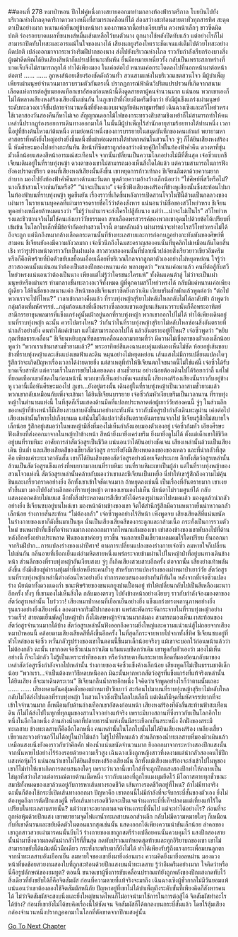 ##ตอนที่ 278 หมาป่าหอน
ปีกไฟคู่หนึ่งกางสยายออกมาท่ามกลางท้องฟ้าราตรีกาล โบยบินไปยังบริเวณห่างไกลดุจดาริกาดาวดวงหนึ่งที่สามารถเคลื่อนที่ได้ ส่องสว่างสะท้อนสายตาทั่วทุกสารทิศ สะดุดตาเป็นอย่างมาก
หนานเค่อยืนอยู่ข้างหน้าผา มองภาพฉากนี้อย่างเงียบขรึม ดวงหน้าเล็กๆ ขาวซีดผิดปกติ ร่องรอยบาดแผลที่ขนหงส์หมื่นเส้นเหลือไว้บนตัวนาง ถูกนางใช้พลังปิดทับแล้ว แต่อย่างไรก็ไม่สามารถปิดทับโทสะและอารมณ์ในใจของนางได้
เสียงนกยูงร้องไพเราะชัดเจนแต่เต็มไปด้วยโทสะอย่างผิดปกติ เปล่งออกมาจากระหว่างริมฝีปากของนาง ส่งไปยังบริเวณห่างไกล ราวกับกำลังเรียกร้องบางสิ่ง ผู้เฒ่าดีดพิณได้ยินเสียงสีหน้าก็แปรเปลี่ยนกะทันหัน ยื่นมือหมายเหนี่ยวรั้ง กลับเป็นเพราะสภาพร่างที่บาดเจ็บจึงไม่สามารถลุกได้ ทำได้เพียงมอง ในเค่อต่อไป หนานเค่อกระโดดลงไปที่นอกหน้าผาต่อหน้าต่อตา!
......
......
ลูกหงส์น้อยเสียงร้องชัดดังถ้วนทั่ว สวนสามแห่งในบริเวณเขตสวนโจว มีผู้บำเพ็ญเพียรเผ่ามนุษย์จำนวนมากรวบรวมตัวกันตรงนี้ ปรากฏการณ์ฟ้าดินวิปริตแปรปรวนที่เกิดจากสนามเลือดแห่งการต่อสู้บนยอดเทือกเขาอัสดงก่อนหน้านี้ดึงดูดสายตาผู้คนจำนวนมาก แน่นอน พวกเขาเองก็ไม่ได้พลาดเสียงหงส์ร้องเสียงนั้นเช่นกัน
ในภูเขาป่าที่เงียบอึมครึมยิ่งกว่า ยังมีผู้แข็งแกร่งเผ่ามนุษย์ระดับทะลวงอเวจีขั้นปลายจำนวนหนึ่งที่ยังคงแอบผจญภัยค้นหาขุมทรัพย์ เฉินฉางเซิงและสวีโหย่วหรงใช้เวลาสองวันสองคืนก็หาไม่เจอ สัญญาณดอกไม้ไฟของกระทรวงสิบสามชิงเหย้าก็ไม่สามารถทำให้คนเหล่านี้ปรากฏร่องรอยการเดินทางออกมาได้ ในนั้นมีผู้บำเพ็ญไร้สำนักอายุสามร้อยทางใต้ท่านหนึ่ง เวลานี้อยู่ที่ข้างต้นไหวแก่ต้นหนึ่ง ตามย่อหน้าหนึ่งของการบรรยายในสมุดบันทึกของคนเก่าแก่ พยายามหาศาสตราที่พลังยิ่งใหญ่อย่างยิ่งชิ้นหนึ่งที่เผ่าพ่อมดทางใต้ทำตกหล่นในสวนโจว จู่ๆ ก็ได้ยินเสียงหงส์ร้องนี้ หันศีรษะมองไปอย่างกะทันหัน สีหน้าที่ซีดชราถูกส่องสว่างด้วยคู่ปีกไฟในท้องฟ้าค่ำคืน ดวงตาที่ขุ่นมัวเล็กน้อยแสดงสีหน้าอารมณ์สะเทือนใจ จากนั้นเปลี่ยนเป็นความโลภอย่างไม่มีที่สิ้นสุด
เจ๋อซิ่วแบกชีเจียนเดินอยู่ในที่ราบทุ่งหญ้า ดวงตาของเขาไม่สามารถมองเห็นสิ่งใดได้แล้ว แต่ความสามารถในการฟังยังคงปราดเปรียว ตอนที่เสียงหงส์เสียงนั้นดังขึ้น เขาหยุดการก้าวเท้าลง ชีเจียนลืมตาด้วยความยากลำบาก มองไปยังท้องฟ้าค่ำคืนทางด้านตะวันตก พูดด้วยความอ้างว้างเล็กน้อยว่า “ใช่ศิษย์พี่สวีหรือไม่? นางก็เข้าสวนโจวเช่นกันหรือ?”
“น่าจะเป็นนาง” เจ๋อซิ่วฟังเสียงหงส์ร้องที่ข้างหูเสียงนั้นซึ่งสะท้อนไปมาในท้องฟ้าบนที่ราบทุ่งหญ้า พูดยืนยัน
เรื่องราวที่เกิดขึ้นหลังการเปิดสวนโจวในปีนี้ล้วนเป็นกลลวงของเผ่ามาร ในรายนามบุคคลที่เผ่ามารจรดรายชื่อไว้ว่าต้องสังหาร แน่นอนว่ามีชื่อของสวีโหย่วหรง ชีเจียนพูดอย่างเหนื่อยล้าหมดแรงว่า “ไม่รู้ว่าเผ่ามารจะส่งใครไปสู้กับนาง แต่ว่า...น่าจะไม่เป็นไร”
สวีโหย่วหรงและชิวซานจวินไม่ใช่คนเก่งเยาว์วัยธรรมดา สายเลือดพรสวรรค์ของพวกเขาอุดมไปด้วยข้อได้เปรียบที่เข้มข้น ในโลกใบเล็กที่มีข้อจำกัดอย่างสวนโจวนี้ ตามหลักแล้ว เผ่ามารน่าจะทำอะไรสวีโหย่วหรงไม่ได้ถึงจะถูก แต่นึกถึงหมากล้างเลือดกระดานนั้นที่ข้างทะเลสาบและการก่อกบฏอย่างกะทันหันของศิษย์พี่สามคน ชีเจียนยังคงมีความกังวลมาก
เจ๋อซิ่วนึกถึงโฉมสะคราญสองคนนั้นที่บุคลิกไม่เหมือนกันโดยสิ้นเชิง ทว่ารูปร่างหน้าตาราวกับเป็นฝาแฝด สาวสวยสองคนนั้นที่ปลายนิ้วปล่อยสิ่งเรียวยาวเขียวอึมครึม หรือก็คือพิษร้ายที่บิดตัวขยับเขยื้อนเอื่อยเฉื่อยที่บริเวณไกลจากลูกตาตัวเองอย่างไม่หยุดหย่อน ใจรู้ว่าสาวสองคนนั้นแน่นอนว่าต้องเป็นสองปีกของหนานเค่อ พลางพูดว่า “หนานเค่อมาแล้ว คนที่ต่อสู้กับสวีโหย่วหรงแน่นอนว่าต้องเป็นนาง เพียงแต่ไม่รู้ว่าใครชนะใครแพ้”
ทั้งดินแดนต้าลู่ ไม่ว่าจะเป็นเผ่ามนุษย์หรือเผ่ามาร ท่ามกลางขั้นทะลวงอเวจีทั้งหมด ผู้ที่คุกคามสวีโหย่วหรงได้ กลับมีแค่หนานเค่อเพียงผู้เดียว
ได้ยินชื่อของหนานเค่อ สีหน้าของชีเจียนขาวซีดยิ่งกว่าเดิม เงียบขรึมสักพักแล้วพูดต่อว่า “ต่อไปพวกเราจะไปที่ไหน?”
เวลาเข้ากลางคืนแล้ว ที่ราบทุ่งหญ้าสุริยาไม่หลับใหลกลับไม่ได้ลาลับฟ้า ถ้าพูดว่ากลุ่มก้อนที่มหัศจรรย์...กลุ่มก้อนแสงที่เลือนรางซึ่งลอยแขวนอยู่บนเส้นแนวราบนั่นก็คือพระอาทิตย์ สามีภรรยาขุนพลมารที่แข็งแกร่งคู่นั้นเฝ้าอยู่นอกที่ราบทุ่งหญ้า พวกเขาออกไปไม่ได้ ทำได้เพียงเดินอยู่บนที่ราบทุ่งหญ้า ฉะนั้น ควรไปตรงไหน? ว่ากันว่าในที่ราบทุ่งหญ้าสุริยาไม่หลับใหลซ่อนสิ่งอันตรายที่น่ากลัวอย่างยิ่ง คนทำได้แค่เข้ามา แต่ไม่สามารถออกไปได้ แล้วอันตรายอยู่ที่ไหน? เจ๋อซิ่วพูดว่า “หยิบกุณฑีชลธารเคลื่อน”
ชีเจียนหยิบกุณฑีชลธารเคลื่อนออกมาตามที่ว่า มีความไม่เชื่อตาของตัวเองเล็กน้อย พูดว่า “พวกเราเข้ามาสามชั่วยามแล้ว?”
พระอาทิตย์สีแดงฉานอบอุ่นแต่มองเห็นไม่ชัด ห้อยอยู่เส้นขอบข้างที่ราบทุ่งหญ้าและเส้นแบ่งเขตฟ้าและดิน หมุนอย่างไม่หยุดหย่อน เส้นแสงไม่มีการเปลี่ยนแปลงใดๆ รู้สึกว่าจะเกิดปัญหาเรื่องเวลาได้ง่ายดายยิ่ง แต่สาเหตุที่ทำให้ชีเจียนตกใจขนาดนี้ไม่ใช่แค่นี้ เจ๋อซิ่วได้รับบาดเจ็บสาหัส แต่ความเร็วในการขยับไม่เคยลดลง สามชั่วยาม อย่างน้อยต้องเดินไปได้ร้อยกว่าลี้ แต่ไฟที่ยอดเทือกเขาอัสดงในก่อนหน้านี้ พวกเขาก็เห็นอย่างชัดเจนเช่นนี้ เสียงหงส์ร้องเสียงนั้นราวกับอยู่ข้างหู เวลานี้เมื่อหันศีรษะมองไป ภูเขา...ยังอยู่ตรงนั้น
เดินอยู่ในที่ราบทุ่งหญ้าเป็นเวลาสามชั่วยามแล้ว พวกเขากลับเหมือนกับเพิ่งจะเข้ามา
ได้ยินชีเจียนบรรยาย เจ๋อซิ่วก้มหัวเงียบขรึมเป็นเวลานาน
ที่ราบทุ่งหญ้าในตำนานแห่งนี้ ในที่สุดก็เริ่มแสดงด้านมืดที่แปลกประหลาดต่อผู้เยาว์วัยสองคนนี้
จู่ๆ ในส่วนลึกของหญ้าที่ข้างหน้าก็มีเสียงสวบสาบดังขึ้นมาอย่างกะทันหัน ราวกับมีอสูรป่ากำลังเดินทะลุผ่าน
เค่อต่อไป เสียงเหล่านั้นก็หายไปเกือบหมด แต่นั่นไม่ได้แปลว่าสิ่งอันตรายอันตรธานจากไป
ชีเจียนรู้สึกไม่สบายใจเล็กน้อย รู้สึกอยู่เสมอว่าในพงหญ้ามีสิ่งที่มองไม่เห็นกำลังแอบมองตัวเองอยู่
เจ๋อซิ่วก้มหัว เอียงศีรษะ ฟังเสียงที่ส่งออกมาจากในหญ้าป่าข้างหน้า สีหน้ายิ่งมายิ่งเคร่งขรึม ยิ่งมายิ่งดูไม่ได้
ตั้งแต่เด็กเขาใช้ชีวิตอยู่บนที่ราบหิมะ อาศัยการล่าสัตว์อสูรเป็นชีวิต แน่นอนว่าได้ยินอย่างชัดเจน เสียงเหล่านั้นล้วนเป็นเสียงเดิน บินต่ำ และเสียงเสียดสีของเขี้ยวสัตว์อสูร กระทั่งยังมีเสียงหยดลงของของเหลว และที่น่ากลัวที่สุดคือ เพียงแค่ระยะเวลาอันสั้น เขาก็ได้ยินเสียงของสัตว์อสูรอย่างน้อยเจ็ดประเภท อีกทั้งสัตว์อสูรเหล่านั้นล้วนเป็นสัตว์อสูรแข็งแกร่งที่พบยากมากบนที่ราบหิมะ
บนที่ราบหิมะเขาเป็นผู้ล่า แต่ในที่ราบทุ่งหญ้าของสวนโจวแห่งนี้ สัตว์อสูรเหล่านั้นคล้ายกับมองว่าเขาและชีเจียนเป็นเหยื่อ นี่ทำให้เขารู้สึกถึงความไม่คุ้นชินและเกรี้ยวกราดอย่างยิ่ง อีกทั้งเขาเข้าใจชัดเจนมาก ถ้าหยุดลงเช่นนี้ เป็นเรื่องที่อันตรายมาก
เขาเงยหัวขึ้นมา มองไปยังส่วนลึกของที่ราบทุ่งหญ้า
ตาของเขามองไม่เห็น นัยน์ตาไม่รวมศูนย์ได้ กลับแสดงออกคล้ายไม่แยแส อีกทั้งสิ่งประหลาดมารสีเขียวยังได้ครองรูม่านตาไปหมดแล้ว มองดูแล้วน่ากลัวอย่างยิ่ง
ชีเจียนซบอยู่บนไหล่เขา มองหน้าด้านข้างของเขา จิตใต้สำนึกรู้สึกมีความหนาวเย็นน่าหวาดกลัวเล็กน้อย ร่างกายสั่นสะท้าน
“ไม่ต้องกลัว” เจ๋อซิ่วพูดอย่างไร้สีหน้า
เพิ่งพูดจบ เสียงเสียดสีที่แน่นขนัดในร่างกายของเขาก็ดังขึ้นมาเป็นชุด นั่นเป็นเสียงเสียดสีของกระดูกและกล้ามเนื้อ กระทั่งเป็นการรวมตัวใหม่ ขนหมาป่าที่แข็งทื่อจำนวนมากงอกออกมาจากโหนกแก้มของเขา เข่าสองข้างของเขาพับลงไปที่ด้านหลังอีกครั้งอย่างประหลาด ฟันของเขาค่อยๆ ยาวขึ้น จนกลายเป็นเขี้ยวแหลมคมไร้ใดเปรียบ ยื่นออกมาจากริมฝีปาก...การแปลงร่างของเผ่าปีศาจ!
ตามการเปลี่ยนแปลงของร่างกายเจ๋อซิ่ว ลมหายใจก็เปลี่ยนไปเช่นกัน กลิ่นอายที่เยือกเย็นแต่อำมหิตสายหนึ่งแพร่กระจายข้ามผ่านไปในหญ้าป่าที่อยู่บนทางเดินข้างหน้า
ส่วนลึกของที่ราบทุ่งหญ้าอันเงียบสงบ จู่ๆ ก็เกิดเสียงสวบสาบอีกครั้ง ต่อจากนั้น เสียงย่างเท้าพลันดังขึ้น ยังมีเสียงขู่คำรามทุ้มต่ำที่เย่อหยิ่งระคนยั่วยุ
สำหรับการแปลงร่างของเผ่าหมาป่าเยาว์วัย สัตว์อสูรบนที่ราบทุ่งหญ้าเหล่านี้ต่างอ่อนไหวอย่างยิ่ง ทำการตอบสนองอย่างทันทีทันใด
หลังจากที่เจ๋อซิ่วแปลงร่าง นัยน์ตาทั้งดวงแดงก่ำ ขณะพิษร้ายของขนนกยูงปนเปื้อนอยู่ ทำให้เปลี่ยนกลับไปเป็นสีเหลืองมะนาวอีกครั้ง
ทั้งๆ ที่เขามองไม่เห็นสิ่งใด กลับมองตรงๆ ไปยังข้างหน้าอย่างเงียบๆ ราวกับกำลังจ้องมองตาของสัตว์อสูรเหล่านั้น
โบร๋ววว! เสียงหมาป่าหอนที่เยือกเย็นอย่างยิ่ง แข็งแกร่งทรงพลานุภาพอย่างยิ่ง รุนแรงอย่างยิ่งเสียงหนึ่ง ลอดมาจากริมฝีปากของเขา แพร่สะพัดกระจัดกระจายในที่ราบทุ่งหญ้าอย่างรวดเร็ว!
สายลมเย็นพัดลู่ใบหญ้าป่า กิ่งไม้เศษหญ้าจำนวนมากล้มลง สามารถมองเห็นเงาสะท้อนของสัตว์อสูรจำนวนมากได้บ้าง
สัตว์อสูรเหล่านั้นฟังออกถึงความยิ่งใหญ่และความแน่วแน่สู้ไม่ถอยจากเสียงหมาป่าหอนนี้ คล้อยตามเสียงเสียดสีที่ดังขึ้นอีกครั้ง ในที่สุดก็กระจายหายไปจากทั้งสี่ทิศ
ชีเจียนซบอยู่ที่หัวไหล่ของเจ๋อซิ่ว หวั่นกลัวรูปร่างของเขาในตอนนี้ขึ้นมาเล็กน้อยจริงๆ แม้เขาจะบอกไว้ก่อนหน้าแล้วว่าไม่ต้องกลัว
ฉะนั้น เขากอดเจ๋อซิ่วแน่นกว่าเดิม แก้มแนบชิดกว่าเดิม เขาพูดกับตัวเองว่า มองไม่เห็นอย่างนี้ ก็จะไม่กลัว
ไม่รู้เป็นเพราะท่าทีของเขา หรือว่าสายตาอันกระหายเลือดที่มองย้อนกลับมาของเหล่าสัตว์อสูรซึ่งกำลังจากไปเหล่านั้น ร่างกายของเจ๋อซิ่วแข็งค้างเล็กน้อย เสียงพูดก็ไม่เป็นธรรมชาติเล็กน้อย “พวกเรา...จำเป็นต้องหาวิธีหลบหนีออก มิฉะนั้นหากพวกสัตว์อสูรที่แข็งแกร่งที่แท้จริงเหล่านั้นได้ยินเสียง ก็จะมาเดินตระเวน”
ชีเจียนกลืนน้ำลายอึกหนึ่ง ใจคิดว่าเจ้าพูดอย่างไรก็ว่าตามนั้นเถอะ
......
......
เสียงหอนอันคลุ้มคลั่งของเผ่าหมาป่าวัยเยาว์ สะท้อนไปมาบนที่ราบทุ่งหญ้าสุริยาไม่หลับใหล กลับไม่ได้ส่งไปนอกที่ราบทุ่งหญ้า ในสวนโจวซึ่งเป็นโลกใบเล็กนี้ แต่เดิมก็มีจุดที่มหัศจรรย์ยากที่จะเข้าใจจำนวนมาก ก็เหมือนกับด้านล่างเทือกเขาอัสดงก่อนหน้า เสียงหงส์ร้องที่ดังลั่นสะท้านฟ้าสะเทือนดิน ก็ไม่ได้ส่งไปในทุกที่ทุกมุมของสวนโจวอย่างแท้จริง เพราะมีบางสถานที่ซึ่งราวกับเป็นโลกอีกใบหนึ่งในอีกโลกหนึ่ง
ด้านล่างน้ำตกที่ปลายธารน้ำแห่งนั้นมีสระเยือกเย็นสระหนึ่ง อีกฝั่งของสระมีทะเลสาบ ข้างทะเลสาบก็คืออีกโลกหนึ่ง
คนเหล่านั้นในโลกใบนั้นไม่ได้ยินเสียงหงส์ร้อง เหลียงเสี้ยวเซียวและจวงห้วนอวี่ไม่ได้อยู่ในป่าไม้แล้ว ไม่รู้ไปที่ไหนแล้ว ส่วนลึกของน้ำทะเลสาบที่มองผิวเผินแล้วเหมือนสงบนิ่งยังคงราวกับว่าคึกคัก ฟองน้ำแน่นขนัดจำนวนมาก ยิงออกมาจากระหว่างสองปีกแสงนั้น จากนั้นหายไปอย่างไร้ร่องรอยด้วยความเร็วสูง
เฉินฉางเซิงถูกหญิงสาวที่งดงามแต่น่ากลัวสองคนใช้ปีกแสงห่อหุ้มไว้ แน่นอนว่าเขาไม่ได้ยินเสียงหงส์ร้องเสียงนั้น อีกทั้งแม้เสียงหงส์ร้องจะส่งเข้าไปในหูของเขาก็ไม่ทำให้เขาเกิดการตอบสนองใดๆ เพราะว่าเวลานี้เขาใกล้ที่จะถูกปีกแสงสองปีกทำให้กลายเป็นไข่มุกที่สว่างไสวแต่อารมณ์ตายด้านเม็ดหนึ่ง ราวกับแมลงที่ถูกใยแมงมุมยึดไว้ มีโอกาสตายทุกชั่วขณะ สมาธิทั้งหมดของเขาล้วนอยู่กับการหาเส้นทางรอดชีวิต
เส้นทางรอดชีวิตอยู่ที่ไหน? ถ้าไม่มีทางจริง ฉะนั้นก็ต้องใช้กระบี่เปิดเส้นทางออกมา ปัญหาคือ เขาตอนนี้ไม่มีกำลังที่จะจับกระบี่สั้นของตัวเอง ยิ่งไม่ต้องพูดถึงการตัดปีกแสงคู่นี้ หรือเส้นทางรอดชีวิตจะเป็นเจตจำนงกระบี่ที่เท็จปลอมแต่เที่ยงแท้ไร้ใดเปรียบในทะเลสาบสายนั้น? แม้ว่าเขาจะอยากตามเจตจำนงกระบี่นั้นไป แต่จะทำได้อย่างไร?
ก่อนที่จะถูกห่อหุ้มด้วยปีกแสง เขาพยายามจุดไฟเผาน้ำทะเลสาบนอกส่วนลึก กลับไม่มีความหมายใดๆ ก็เหมือนกับที่เขาดิ้นรนและขยับดีดตัวในตอนแรกสุดเช่นนั้น แสดงออกได้เพียงความน่าขันเล็กน้อย ลำคอของเขาถูกสาวสวยเผ่ามารคนนั้นบีบไว้ ร่างกายของเขาถูกสตรีร่างเปลือยคนนั้นควบคุมไว้ แสงปีกสองสายนั้นนำมาซึ่งความกดดันน่ากลัวไร้ที่สิ้นสุด กดทับปราณแท้หยดสุดท้ายและทุกอิริยาบถของเขา เขาไม่สามารถขยับได้แม้แต่นิ้วมือเดียว กระทั่งกะพริบตาก็ยังไม่ได้ ทำได้เพียงรับรู้ถึงแรงกระเพื่อมบนลูกตาจากน้ำทะเลสาบอันเยือกเย็น ลมหายใจของเขายิ่งมายิ่งอ่อนแรง ความคิดยิ่งมายิ่งอลหม่าน มองดวงหน้าที่ชดช้อยสวยงามสองใบที่ถูกสะท้อนด้วยปีกแสงบนน้ำทะเลสาบ รู้ว่าอึมครึมอย่างมาก ใจคิดว่าหรือนี่คือรูปลักษณ์ของยมทูต?
ตอนนี้ ขนาดเขาผู้ซึ่งการขับเคลื่อนปราณแท้ยังถูกพลังของปีกแสงกดทับไว้ สิ่งเดียวที่ยังขยับได้ก็คือจิตสัมผัส ก่อนที่ความตายที่แท้จริงจะมาถึง เฉินฉางเซิงผู้ชั่วกาลไม่มีวันยอมแพ้ แน่นอนว่าเขาต้องลองใช้จิตสัมผัสหนีภัย ปัญหาอยู่ที่เขาไม่ได้บำเพ็ญถึงระดับขั้นที่เพียงคิดก็สังหารคนได้ ไม่ว่าจิตสัมผัสจะสงบนิ่งและยิ่งใหญ่ขนาดไหนก็ไม่อาจนำมาใช้การในการต่อสู้ได้
จิตสัมผัสทำอะไรได้บ้าง? ก่อนที่เขายังไม่ได้ขบคิดเรื่องนี้ให้ชัดเจน จิตสัมผัสก็ได้ตกลงบนกระบี่สั้นแล้ว
โดยไร้สุ้มเสียง กล่องจำนวนหนึ่งปรากฏออกมาในโลกที่ตัดขาดจากปีกแสงคู่นั้น


[Go To Next Chapter]( ./282.md)